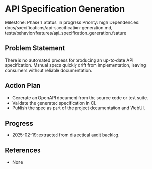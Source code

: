 # API Specification Generation
Milestone: Phase 1
Status: in progress
Priority: high
Dependencies: docs/specifications/api-specification-generation.md, tests/behavior/features/api_specification_generation.feature

## Problem Statement
There is no automated process for producing an up-to-date API specification.
Manual specs quickly drift from implementation, leaving consumers without
reliable documentation.

## Action Plan
- Generate an OpenAPI document from the source code or test suite.
- Validate the generated specification in CI.
- Publish the spec as part of the project documentation and WebUI.

## Progress
- 2025-02-19: extracted from dialectical audit backlog.

## References
- None
